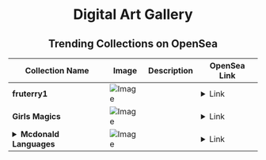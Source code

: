 <div align="center">

# Digital Art Gallery

## Trending Collections on OpenSea

| Collection Name                       | Image                                                                                     | Description                       | OpenSea Link                                                                                          |
|---------------------------------------|-------------------------------------------------------------------------------------------|-----------------------------------|--------------------------------------------------------------------------------------------------------|
| **fruterry1** | ![Image](https://i.seadn.io/s/raw/files/b2b0b8cc4882efa19c2570de824787a1.jpg?w=500&auto=format?w=200&auto=format) |  | <details><summary>Link</summary>[fruterry1](https://opensea.io/collection/fruterry1-654)</details> |
| **Girls Magics** | ![Image](https://i.seadn.io/s/raw/files/eedfe05a51e00cffb1fa5af859b2b745.jpg?w=500&auto=format?w=200&auto=format) |  | <details><summary>Link</summary>[Girls Magics](https://opensea.io/collection/girls-magics-2)</details> |
| **<details><summary>Mcdonald Languages</summary></details>** | ![Image](https://i.seadn.io/s/raw/files/15919d0b9367d1e8cb9817d4cd67da3e.jpg?w=500&auto=format?w=200&auto=format) |  | <details><summary>Link</summary>[Mcdonald Languages](https://opensea.io/collection/mcdonald-languages)</details> |

</div>